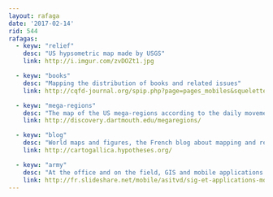 ```yaml
---
layout: rafaga
date: '2017-02-14'
rid: 544
rafagas:
  - keyw: "relief"
    desc: "US hypsometric map made by USGS"
    link: http://i.imgur.com/zvDOZt1.jpg

  - keyw: "books"
    desc: "Mapping the distribution of books and related issues"
    link: http://cqfd-journal.org/spip.php?page=pages_mobiles&squelette_mobile=mobile/article&id_article=1785

  - keyw: "mega-regions"
    desc: "The map of the US mega-regions according to the daily movement pattern of the population"
    link: http://discovery.dartmouth.edu/megaregions/

  - keyw: "blog"
    desc: "World maps and figures, the French blog about mapping and research in old maps"
    link: http://cartogallica.hypotheses.org/

  - keyw: "army"
    desc: "At the office and on the field, GIS and mobile applications for the Swiss army made with QGIS"
    link: http://fr.slideshare.net/mobile/asitvd/sig-et-applications-mobiles-swisstopo-kadas-albireo
---
```

